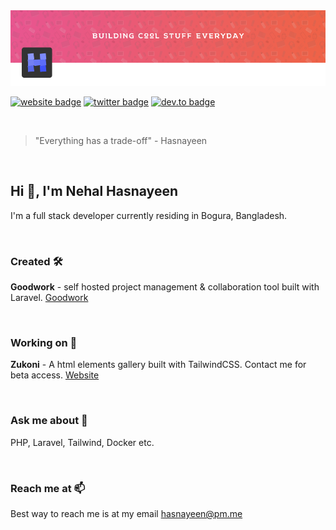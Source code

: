 
<img src="images/profile-banner.png" alt="Nehal Hasnayeen Profile Banner" style="max-width:100%;">

[![website badge](https://img.shields.io/badge/website-hasnayeen.dev-green?style=for-the-badge)](https://hasnayeen.dev)
[![twitter badge](https://img.shields.io/badge/twitter-@hasnayeen-orange?style=for-the-badge&logo=twitter)](https://twitter.com/nhasnayeen)
[![dev.to badge](https://img.shields.io/badge/dev.to-hasnayeen-black?style=for-the-badge&logo=dev.to)](https://dev.to/hasnayeen)

<br/>

> "Everything has a trade-off" - Hasnayeen

<br/>

## Hi 👋, I'm Nehal Hasnayeen

I'm a full stack developer currently residing in Bogura, Bangladesh.

<br/>

### Created 🛠

**Goodwork** - self hosted project management & collaboration tool built with Laravel. [Goodwork](https://github.com/iluminar/goodwork)

<br/>

### Working on 🔭

**Zukoni** - A html elements gallery built with TailwindCSS. Contact me for beta access. [Website](https://zukoni.com)

<br/>

### Ask me about 💬

PHP, Laravel, Tailwind, Docker etc.

<br/>

### Reach me at 📫

Best way to reach me is at my email hasnayeen@pm.me